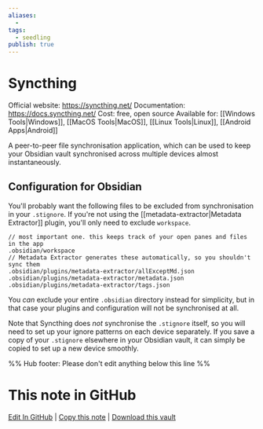 ```yaml
---
aliases:
  -
tags:
  - seedling
publish: true
---
```


# Syncthing

Official website: https://syncthing.net/
Documentation: https://docs.syncthing.net/
Cost: free, open source
Available for: [[Windows Tools|Windows]], [[MacOS Tools|MacOS]], [[Linux Tools|Linux]], [[Android Apps|Android]]

A peer-to-peer file synchronisation application, which can be used to keep your Obsidian vault synchronised across multiple devices almost instantaneously.

## Configuration for Obsidian
You'll probably want the following files to be excluded from synchronisation in your `.stignore`. If you're not using the [[metadata-extractor|Metadata Extractor]] plugin, you'll only need to exclude `workspace`.
```
// most important one. this keeps track of your open panes and files in the app
.obsidian/workspace
// Metadata Extractor generates these automatically, so you shouldn't sync them
.obsidian/plugins/metadata-extractor/allExceptMd.json
.obsidian/plugins/metadata-extractor/metadata.json
.obsidian/plugins/metadata-extractor/tags.json
```
You *can* exclude your entire `.obsidian` directory instead for simplicity, but in that case your plugins and configuration will not be synchronised at all.

Note that Syncthing does *not* synchronise the `.stignore` itself, so you will need to set up your ignore patterns on each device separately. If you save a copy of your `.stignore` elsewhere in your Obsidian vault, it can simply be copied to set up a new device smoothly.

%% Hub footer: Please don't edit anything below this line %%

# This note in GitHub

<span class="git-footer">[Edit In GitHub](https://github.dev/obsidian-community/obsidian-hub/blob/main/02%20-%20Community%20Expansions/02.05%20All%20Community%20Expansions/Auxiliary%20Tools/Syncthing.md "git-hub-edit-note") | [Copy this note](https://raw.githubusercontent.com/obsidian-community/obsidian-hub/main/02%20-%20Community%20Expansions/02.05%20All%20Community%20Expansions/Auxiliary%20Tools/Syncthing.md "git-hub-copy-note") | [Download this vault](https://github.com/obsidian-community/obsidian-hub/archive/refs/heads/main.zip "git-hub-download-vault") </span>
